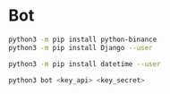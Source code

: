 # Bot
```bash
python3 -m pip install python-binance
python3 -m pip install Django --user
```
```bash
python3 -m pip install datetime --user
```
```bash
python3 bot <key_api> <key_secret>
```
